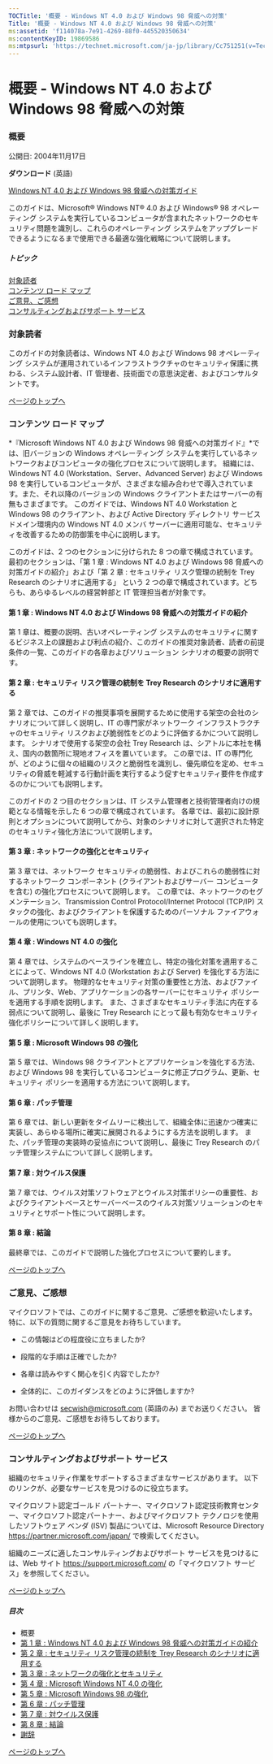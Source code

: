 ```yaml
---
TOCTitle: '概要 - Windows NT 4.0 および Windows 98 脅威への対策'
Title: '概要 - Windows NT 4.0 および Windows 98 脅威への対策'
ms:assetid: 'f114078a-7e91-4269-88f0-445520350634'
ms:contentKeyID: 19869586
ms:mtpsurl: 'https://technet.microsoft.com/ja-jp/library/Cc751251(v=TechNet.10)'
---
```


概要 - Windows NT 4.0 および Windows 98 脅威への対策
====================================================

### 概要

公開日: 2004年11月17日

**ダウンロード** (英語)

[Windows NT 4.0 および Windows 98 脅威への対策ガイド](https://go.microsoft.com/fwlink/?linkid=32049)

このガイドは、Microsoft® Windows NT® 4.0 および Windows® 98 オペレーティング システムを実行しているコンピュータが含まれたネットワークのセキュリティ問題を識別し、これらのオペレーティング システムをアップグレードできるようになるまで使用できる最適な強化戦略について説明します。

##### トピック

[](#edaa)[対象読者](#edaa)  
[](#ecaa)[コンテンツ ロード マップ](#ecaa)  
[](#ebaa)[ご意見、ご感想](#ebaa)  
[](#eaaa)[コンサルティングおよびサポート サービス](#eaaa)

### 対象読者

このガイドの対象読者は、Windows NT 4.0 および Windows 98 オペレーティング システムが運用されているインフラストラクチャのセキュリティ保護に携わる、システム設計者、IT 管理者、技術面での意思決定者、およびコンサルタントです。

[](#mainsection)[ページのトップへ](#mainsection)

### コンテンツ ロード マップ

*『Microsoft Windows NT 4.0 および Windows 98 脅威への対策ガイド』*では、旧バージョンの Windows オペレーティング システムを実行しているネットワークおよびコンピュータの強化プロセスについて説明します。 組織には、Windows NT 4.0 (Workstation、Server、Advanced Server) および Windows 98 を実行しているコンピュータが、さまざまな組み合わせで導入されています。また、それ以降のバージョンの Windows クライアントまたはサーバーの有無もさまざまです。 このガイドでは、Windows NT 4.0 Workstation と Windows 98 のクライアント、および Active Directory ディレクトリ サービス ドメイン環境内の Windows NT 4.0 メンバ サーバーに適用可能な、セキュリティを改善するための防御策を中心に説明します。

このガイドは、2 つのセクションに分けられた 8 つの章で構成されています。 最初のセクションは、「第 1 章 : Windows NT 4.0 および Windows 98 脅威への対策ガイドの紹介」および「第 2 章 : セキュリティ リスク管理の統制を Trey Research のシナリオに適用する」 という 2 つの章で構成されています。どちらも、あらゆるレベルの経営幹部と IT 管理担当者が対象です。

#### 第 1 章 : Windows NT 4.0 および Windows 98 脅威への対策ガイドの紹介  
第 1 章は、概要の説明、古いオペレーティング システムのセキュリティに関するビジネス上の課題および利点の紹介、このガイドの推奨対象読者、読者の前提条件の一覧、このガイドの各章およびソリューション シナリオの概要の説明です。

#### 第 2 章 : セキュリティ リスク管理の統制を Trey Research のシナリオに適用する  
第 2 章では、このガイドの推奨事項を展開するために使用する架空の会社のシナリオについて詳しく説明し、IT の専門家がネットワーク インフラストラクチャのセキュリティ リスクおよび脆弱性をどのように評価するかについて説明します。 シナリオで使用する架空の会社 Trey Research は、シアトルに本社を構え、国内の数箇所に現地オフィスを置いています。 この章では、IT の専門化が、どのように個々の組織のリスクと脆弱性を識別し、優先順位を定め、セキュリティの脅威を軽減する行動計画を実行するよう促すセキュリティ要件を作成するのかについても説明します。

このガイドの 2 つ目のセクションは、IT システム管理者と技術管理者向けの規範となる情報を示した 6 つの章で構成されています。 各章では、最初に設計原則とオプションについて説明してから、対象のシナリオに対して選択された特定のセキュリティ強化方法について説明します。

#### 第 3 章 : ネットワークの強化とセキュリティ  
第 3 章では、ネットワーク セキュリティの脆弱性、およびこれらの脆弱性に対するネットワーク コンポーネント (クライアントおよびサーバー コンピュータを含む) の強化プロセスについて説明します。 この章では、ネットワークのセグメンテーション、Transmission Control Protocol/Internet Protocol (TCP/IP) スタックの強化、およびクライアントを保護するためのパーソナル ファイアウォールの使用についても説明します。

#### 第 4 章 : Windows NT 4.0 の強化  
第 4 章では、システムのベースラインを確立し、特定の強化対策を適用することによって、Windows NT 4.0 (Workstation および Server) を強化する方法について説明します。 物理的なセキュリティ対策の重要性と方法、およびファイル、プリンタ、Web、アプリケーションの各サーバーにセキュリティ ポリシーを適用する手順を説明します。 また、さまざまなセキュリティ手法に内在する弱点について説明し、最後に Trey Research にとって最も有効なセキュリティ強化ポリシーについて詳しく説明します。

#### 第 5 章 : Microsoft Windows 98 の強化  
第 5 章では、Windows 98 クライアントとアプリケーションを強化する方法、および Windows 98 を実行しているコンピュータに修正プログラム、更新、セキュリティ ポリシーを適用する方法について説明します。

#### 第 6 章 : パッチ管理  
第 6 章では、新しい更新をタイムリーに検出して、組織全体に迅速かつ確実に実装し、あらゆる場所に確実に展開されるようにする方法を説明します。 また、パッチ管理の実装時の妥協点について説明し、最後に Trey Research のパッチ管理システムについて詳しく説明します。

#### 第 7 章 : 対ウイルス保護  
第 7 章では、ウイルス対策ソフトウェアとウイルス対策ポリシーの重要性、およびクライアントベースとサーバーベースのウイルス対策ソリューションのセキュリティとサポート性について説明します。

#### 第 8 章 : 結論  
最終章では、このガイドで説明した強化プロセスについて要約します。

[](#mainsection)[ページのトップへ](#mainsection)

### ご意見、ご感想  
マイクロソフトでは、このガイドに関するご意見、ご感想を歓迎いたします。 特に、以下の質問に関するご意見をお待ちしています。

-   この情報はどの程度役に立ちましたか?

-   段階的な手順は正確でしたか?

-   各章は読みやすく関心を引く内容でしたか?

-   全体的に、このガイダンスをどのように評価しますか?

お問い合わせは [secwish@microsoft.com](mailto:secwish@microsoft.com?subject=windows%20xp%20security%20guide) (英語のみ) までお送りください。 皆様からのご意見、ご感想をお待ちしております。

[](#mainsection)[ページのトップへ](#mainsection)

### コンサルティングおよびサポート サービス

組織のセキュリティ作業をサポートするさまざまなサービスがあります。 以下のリンクが、必要なサービスを見つけるのに役立ちます。

マイクロソフト認定ゴールド パートナー、マイクロソフト認定技術教育センター、マイクロソフト認定パートナー、およびマイクロソフト テクノロジを使用したソフトウェア ベンダ (ISV) 製品については、Microsoft Resource Directory <https://partner.microsoft.com/japan/> で検索してください。

組織のニーズに適したコンサルティングおよびサポート サービスを見つけるには、Web サイト <https://support.microsoft.com/> の「マイクロソフト サービス」を参照してください。

[](#mainsection)[ページのトップへ](#mainsection)

##### 目次

-   概要
-   [第 1 章 : Windows NT 4.0 および Windows 98 脅威への対策ガイドの紹介](https://technet.microsoft.com/ja-jp/library/bf8df11a-7fdd-44c6-9dfe-5ff119152225(v=TechNet.10))
-   [第 2 章 : セキュリティ リスク管理の統制を Trey Research のシナリオに適用する](https://technet.microsoft.com/ja-jp/library/0516c71f-2823-40e8-bcd4-ec70d9dcd6be(v=TechNet.10))
-   [第 3 章 : ネットワークの強化とセキュリティ](https://technet.microsoft.com/ja-jp/library/07edbad4-2c20-48b5-847f-c679b27a531a(v=TechNet.10))
-   [第 4 章 : Microsoft Windows NT 4.0 の強化](https://technet.microsoft.com/ja-jp/library/a72dc2af-e2c0-4e49-a476-8dfe316b8568(v=TechNet.10))
-   [第 5 章 : Microsoft Windows 98 の強化](https://technet.microsoft.com/ja-jp/library/c52ab396-b0b6-4401-b3a5-5cf4cb5896aa(v=TechNet.10))
-   [第 6 章 : パッチ管理](https://technet.microsoft.com/ja-jp/library/3dd26f5d-9ca4-49bd-9a17-d71356ff5cb2(v=TechNet.10))
-   [第 7 章 : 対ウイルス保護](https://technet.microsoft.com/ja-jp/library/0c5b006b-ff35-400c-982c-43e0bbe416e7(v=TechNet.10))
-   [第 8 章 : 結論](https://technet.microsoft.com/ja-jp/library/2a40ad33-7a75-414d-8a5e-611baab28492(v=TechNet.10))
-   [謝辞](https://technet.microsoft.com/ja-jp/library/2d051a1d-59c1-4fc3-ad04-6e8c7401afe4(v=TechNet.10))

[](#mainsection)[ページのトップへ](#mainsection)
